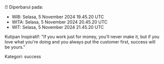 ⏰ Diperbarui pada:
- WIB: Selasa, 5 November 2024 19.45.20 UTC
- WITA: Selasa, 5 November 2024 20.45.20 UTC
- WIT: Selasa, 5 November 2024 21.45.20 UTC

Kutipan Inspiratif:
"If you work just for money, you'll never make it, but if you love what you're doing and you always put the customer first, success will be yours."


Kategori: success

